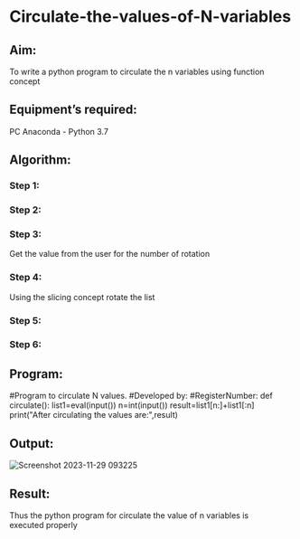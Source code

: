 # Circulate-the-values-of-N-variables
## Aim:
To write a python program to circulate the n variables using function concept
## Equipment’s required:
PC
Anaconda - Python 3.7
## Algorithm: 
### Step 1: 
### Step 2: 
### Step 3: 
Get the value from the user for the number of rotation
### Step 4: 
Using the slicing concept rotate the list

### Step 5: 
### Step 6: 
## Program:
#Program to circulate N values.
#Developed by: 
#RegisterNumber:
def circulate():
    list1=eval(input())
    n=int(input())
    result=list1[n:]+list1[:n]
    print("After circulating the values are:",result)
## Output:
![Screenshot 2023-11-29 093225](https://github.com/Logesh051/Circulate-the-values-of-N-variables/assets/144979188/c9ba4bb2-ac02-46d7-934f-8b85b510a171)

## Result:
Thus the python program for circulate the value of n variables is executed properly
